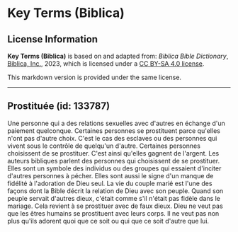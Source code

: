 # Key Terms (Biblica)

## License Information

**Key Terms (Biblica)** is based on and adapted from: _Biblica Bible Dictionary_, [Biblica, Inc.](https://www.biblica.com/), 2023, which is licensed under a [CC BY-SA 4.0 license](https://creativecommons.org/licenses/by-sa/4.0/legalcode.en).

This markdown version is provided under the same license.



--------------------------------

## Prostituée (id: 133787)

Une personne qui a des relations sexuelles avec d'autres en échange d'un paiement quelconque. Certaines personnes se prostituent parce qu'elles n'ont pas d'autre choix. C'est le cas des esclaves ou des personnes qui vivent sous le contrôle de quelqu'un d'autre. Certaines personnes choisissent de se prostituer. C'est ainsi qu'elles gagnent de l'argent. Les auteurs bibliques parlent des personnes qui choisissent de se prostituer. Elles sont un symbole des individus ou des groupes qui essaient d'inciter d'autres personnes à pécher. Elles sont aussi le signe d'un manque de fidélité à l'adoration de Dieu seul. La vie du couple marié est l'une des façons dont la Bible décrit la relation de Dieu avec son peuple. Quand son peuple servait d'autres dieux, c'était comme s'il n'était pas fidèle dans le mariage. Cela revient à se prostituer avec de faux dieux. Dieu ne veut pas que les êtres humains se prostituent avec leurs corps. Il ne veut pas non plus qu'ils adorent quoi que ce soit ou qui que ce soit d'autre que lui.


